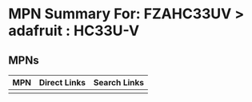 



# MPN Summary For: FZAHC33UV > adafruit : HC33U-V

## MPNs
  

|MPN|Direct Links|Search Links|
| :--- | :--- | :--- |
||||

